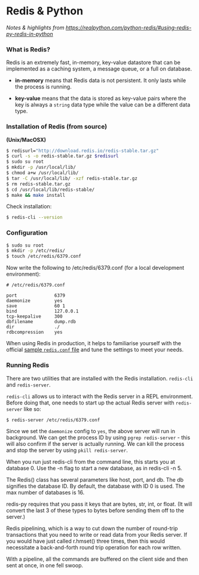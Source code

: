 # Redis & Python
*Notes & highlights from https://realpython.com/python-redis/#using-redis-py-redis-in-python*

### What is Redis?
Redis is an extremely fast, in-memory, key-value datastore that can be implemented as a caching system, a message queue, or a full on database.

- **in-memory** means that Redis data is not persistent. It only lasts while the process is running.

- **key-value** means that the data is stored as key-value pairs where the key is always a `string` data type while the value can be a different data type.

### Installation of Redis (from source)
**(Unix/MacOSX)**
```sh
$ redisurl="http://download.redis.io/redis-stable.tar.gz"
$ curl -s -o redis-stable.tar.gz $redisurl
$ sudo su root
$ mkdir -p /usr/local/lib/
$ chmod a+w /usr/local/lib/
$ tar -C /usr/local/lib/ -xzf redis-stable.tar.gz
$ rm redis-stable.tar.gz
$ cd /usr/local/lib/redis-stable/
$ make && make install
```

Check installation:
```sh
$ redis-cli --version
```

### Configuration
```sh
$ sudo su root
$ mkdir -p /etc/redis/
$ touch /etc/redis/6379.conf
```

Now write the following to /etc/redis/6379.conf (for a local development environment):
```Text
# /etc/redis/6379.conf

port              6379
daemonize         yes
save              60 1
bind              127.0.0.1
tcp-keepalive     300
dbfilename        dump.rdb
dir               ./
rdbcompression    yes
```

When using Redis in production, it helps to familiarise yourself with the official [sample `redis.conf` file](http://download.redis.io/redis-stable/redis.conf) and tune the settings to meet your needs.

### Running Redis
There are two utilities that are installed with the Redis installation. `redis-cli` and `redis-server`.

`redis-cli` allows us to interact with the Redis server in a REPL environment. Before doing that, one needs to start up the actual Redis server with `redis-server` like so:

```sh
$ redis-server /etc/redis/6379.conf
```

Since we set the `daemonize` config to `yes`, the above server will run in background. We can get the process ID by using `pgrep redis-server` - this will also confirm if the server is actually running. We can kill the process and stop the server by using `pkill redis-server`.




When you run just redis-cli from the command line, this starts you at database 0. Use the -n flag to start a new database, as in redis-cli -n 5.

The Redis() class has several parameters like host, port, and db. The db signifies the database ID. By default, the database with ID 0 is used. The max number of databases is 16.

redis-py requires that you pass it keys that are bytes, str, int, or float. (It will convert the last 3 of these types to bytes before sending them off to the server.)

Redis pipelining, which is a way to cut down the number of round-trip transactions that you need to write or read data from your Redis server. If you would have just called r.hmset() three times, then this would necessitate a back-and-forth round trip operation for each row written.

With a pipeline, all the commands are buffered on the client side and then sent at once, in one fell swoop.
